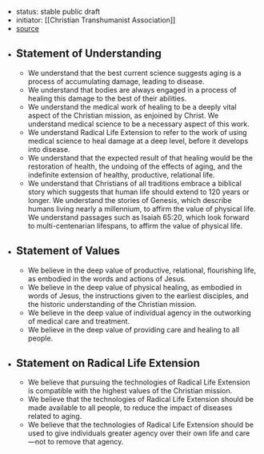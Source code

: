 - status: stable public draft
- initiator: [[Christian Transhumanist Association]]
- [source](https://www.christiantranshumanism.org/blog/cta-statement-on-radical-life-extension)
- ## Statement of Understanding
    - We understand that the best current science suggests aging is a process of accumulating damage, leading to disease.
    - We understand that bodies are always engaged in a process of healing this damage to the best of their abilities.
    - We understand the medical work of healing to be a deeply vital aspect of the Christian mission, as enjoined by Christ. We understand medical science to be a necessary aspect of this work.
    - We understand Radical Life Extension to refer to the work of using medical science to heal damage at a deep level, before it develops into disease.
    - We understand that the expected result of that healing would be the restoration of health, the undoing of the effects of aging, and the indefinite extension of healthy, productive, relational life.
    - We understand that Christians of all traditions embrace a biblical story which suggests that human life should extend to 120 years or longer. We understand the stories of Genesis, which describe humans living nearly a millennium, to affirm the value of physical life. We understand passages such as Isaiah 65:20, which look forward to multi-centenarian lifespans, to affirm the value of physical life.
- ## Statement of Values
    - We believe in the deep value of productive, relational, flourishing life, as embodied in the words and actions of Jesus.
    - We believe in the deep value of physical healing, as embodied in words of Jesus, the instructions given to the earliest disciples, and the historic understanding of the Christian mission.
    - We believe in the deep value of individual agency in the outworking of medical care and treatment.
    - We believe in the deep value of providing care and healing to all people.
- ## Statement on Radical Life Extension
    - We believe that pursuing the technologies of Radical Life Extension is compatible with the highest values of the Christian mission.
    - We believe that the technologies of Radical Life Extension should be made available to all people, to reduce the impact of diseases related to aging.
    - We believe that the technologies of Radical Life Extension should be used to give individuals greater agency over their own life and care—not to remove that agency.
